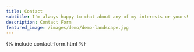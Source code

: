 ```yaml
---
title: Contact
subtitle: I'm always happy to chat about any of my interests or yours! Feel free to reach out, even if it's just your hottest take.
description: Contact Form
featured_image: /images/demo/demo-landscape.jpg
---
```


{% include contact-form.html %}
